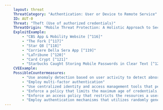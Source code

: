 ```yaml
---
    layout: threat
    ThreatCategory: "Authentication: User or Device to Remote Service"
    ID: AUT-0
    Threat: "Theft (Use of authorized credentials)"
    ThreatOrigin: "Mobile Threat Protection: A Holistic Approach to Securing Mobile Data and Devices [^61]"
    ExploitExample:
        - "CBS App & Mobility Website [^116]"
        - "The Fork [^117]"
        - "Star Q8 [^118]"
        - "Corriere Della Sera App [^119]"
        - "LaTribune [^120]"
        - "Card Crypt [^121]"
        - "Starbucks Caught Storing Mobile Passwords in Clear Text [^122]"
    CVEExample:
    PossibleCountermeasures:
        - "Use anomaly detection based on user activity to detect abnormal actions (e.g. authentication from new domains, unusual times, or to rarely-accessed services) and require additional authentication steps before granting access"
        - "Employ multi-factor authentication"
        - "Use centralized identity and access management tools that permit simultaneous revocation of stolen authentication credentials across all access control mechanisms and terminate active sessions based on those credentials."
        - "Enforce a policy that limits the maximum age of credentials, require the use of strong credential-generation mechanisms that produce credentials with high randomness and cryptographic strength to resist prediction and brute-force attacks against them. users from creating new credentials which are similar to recently used ones (re-use policy)"
        - "Enforce an access policy that restricts the resources a user can access based on location parameters (e.g. domain, IP address, MAC address, geolocation) of the authentication request.   Incorporate the principle of least privilege to limit lateral movement."
        - "Employ authentication mechanisms that utilizes randomly generated one-time passwords or tokens for access from untrusted locations. If stolen, (at worst) this would only grant an attacker temporary access. This should be combined with stronger authentication mechanisms being required for a user to change authentication credentials or obtain additional one-time passwords."
---
```


